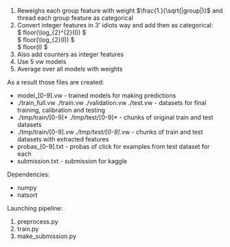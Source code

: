 1. Reweighs each group feature with weight $\frac{1.}{\sqrt(|group|)}$ and thread each group feature as categorical
2. Convert integer features in 3' idiots way and add then as categorical:  
    $ floor(\log_{2}^{2}(I)) $  
    $ floor(\log_{2}(I)) $  
    $ floor(I) $
3. Also add counters as integer features
3. Use 5 vw models  
4. Average over all models with weights

As a result those files are created:
* model_[0-9].vw - trained models for making predictions
* ./train_full.vw ./train.vw ./validation.vw ./test.vw - datasets for final training, calibration and testing
* ./tmp/train/[0-9]* ./tmp/test/[0-9]* - chunks of original train and test datasets
* ./tmp/train/[0-9]*.vw ./tmp/test/[0-9]*.vw - chunks of train and test datasets with extracted features
* probas_[0-9].txt - probas of click for examples from test dataset for each 
* submission.txt - submission for kaggle 

Dependencies:
* numpy
* natsort

Launching pipeline:
1. preprocess.py
2. train.py
3. make_submission.py
